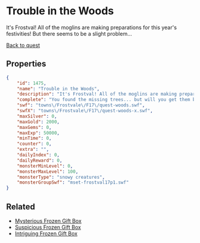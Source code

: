 # Trouble in the Woods

It's Frostval! All of the moglins are making preparations for this year's festivities! But there seems to be a slight problem...

[Back to quest](../quests.md)

## Properties

```json
{
    "id": 1475,
    "name": "Trouble in the Woods",
    "description": "It's Frostval! All of the moglins are making preparations for this year's festivities! But there seems to be a slight problem...",
    "complete": "You found the missing trees... but will you get them back from Moroz?",
    "swf": "towns\/Frostvale\/F17\/quest-woods.swf",
    "swfX": "towns\/Frostvale\/F17\/quest-woods-x.swf",
    "maxSilver": 0,
    "maxGold": 2000,
    "maxGems": 0,
    "maxExp": 50000,
    "minTime": 0,
    "counter": 0,
    "extra": "",
    "dailyIndex": 0,
    "dailyReward": 0,
    "monsterMinLevel": 0,
    "monsterMaxLevel": 100,
    "monsterType": "snowy creatures",
    "monsterGroupSwf": "mset-frostval17p1.swf"
}
```

## Related

- [Mysterious Frozen Gift Box](../items/17783-mysterious-frozen-gift-box.md)
- [Suspicious Frozen Gift Box](../items/17784-suspicious-frozen-gift-box.md)
- [Intriguing Frozen Gift Box](../items/17785-intriguing-frozen-gift-box.md)

